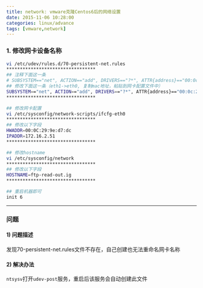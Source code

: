 ```yaml
---
title: network: vmware克隆Centos6后的网络设置
date: 2015-11-06 10:28:00
categories: linux/advance
tags: [vmware,network]
---
```


### 1. 修改网卡设备名称
``` bash
vi /etc/udev/rules.d/70-persistent-net.rules
*********************************
## 注释下面这一条
# SUBSYSTEM=="net", ACTION=="add", DRIVERS=="?*", ATTR{address}=="00:0c:29:a1:18:72", ATTR{type}=="1", KERNEL=="eth*", NAME="eth0"
## 修改下面这一条（eth1->eth0, 复制mac地址，粘贴到网卡配置文件中）
SUBSYSTEM=="net", ACTION=="add", DRIVERS=="?*", ATTR{address}=="00:0c:29:9e:d7:dc", ATTR{type}=="1", KERNEL=="eth*", NAME="eth0"
*********************************

## 修改网卡配置
vi /etc/sysconfig/network-scripts/ifcfg-eth0
*********************************
## 修改以下字段
HWADDR=00:0C:29:9e:d7:dc
IPADDR=172.16.2.51
*********************************

## 修改hostname
vi /etc/sysconfig/network
*********************************
## 修改以下字段
HOSTNAME=ftp-read-out.ig
*********************************

## 重启机器即可
init 6
```

---

### 问题
#### 1) 问题描述
发现70-persistent-net.rules文件不存在，自己创建也无法重命名网卡名称

#### 2) 解决办法
`ntsysv`打开`udev-post`服务，重启后该服务会自动创建此文件
